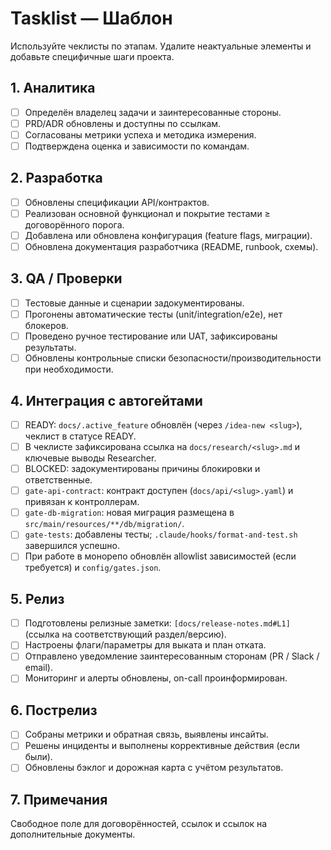 # Tasklist — Шаблон

Используйте чеклисты по этапам. Удалите неактуальные элементы и добавьте специфичные шаги проекта.

## 1. Аналитика
- [ ] Определён владелец задачи и заинтересованные стороны.
- [ ] PRD/ADR обновлены и доступны по ссылкам.
- [ ] Согласованы метрики успеха и методика измерения.
- [ ] Подтверждена оценка и зависимости по командам.

## 2. Разработка
- [ ] Обновлены спецификации API/контрактов.
- [ ] Реализован основной функционал и покрытие тестами ≥ договорённого порога.
- [ ] Добавлена или обновлена конфигурация (feature flags, миграции).
- [ ] Обновлена документация разработчика (README, runbook, схемы).

## 3. QA / Проверки
- [ ] Тестовые данные и сценарии задокументированы.
- [ ] Прогонены автоматические тесты (unit/integration/e2e), нет блокеров.
- [ ] Проведено ручное тестирование или UAT, зафиксированы результаты.
- [ ] Обновлены контрольные списки безопасности/производительности при необходимости.

## 4. Интеграция с автогейтами
- [ ] READY: `docs/.active_feature` обновлён (через `/idea-new <slug>`), чеклист в статусе READY.
- [ ] В чеклисте зафиксирована ссылка на `docs/research/<slug>.md` и ключевые выводы Researcher.
- [ ] BLOCKED: задокументированы причины блокировки и ответственные.
- [ ] `gate-api-contract`: контракт доступен (`docs/api/<slug>.yaml`) и привязан к контроллерам.
- [ ] `gate-db-migration`: новая миграция размещена в `src/main/resources/**/db/migration/`.
- [ ] `gate-tests`: добавлены тесты; `.claude/hooks/format-and-test.sh` завершился успешно.
- [ ] При работе в монорепо обновлён allowlist зависимостей (если требуется) и `config/gates.json`.

## 5. Релиз
- [ ] Подготовлены релизные заметки: `[docs/release-notes.md#L1]` (ссылка на соответствующий раздел/версию).
- [ ] Настроены флаги/параметры для выката и план отката.
- [ ] Отправлено уведомление заинтересованным сторонам (PR / Slack / email).
- [ ] Мониторинг и алерты обновлены, on-call проинформирован.

## 6. Пострелиз
- [ ] Собраны метрики и обратная связь, выявлены инсайты.
- [ ] Решены инциденты и выполнены коррективные действия (если были).
- [ ] Обновлены бэклог и дорожная карта с учётом результатов.

## 7. Примечания
Свободное поле для договорённостей, ссылок и ссылок на дополнительные документы.
